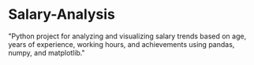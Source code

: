 # Salary-Analysis
 "Python project for analyzing and visualizing salary trends based on age, years of experience, working hours, and achievements using pandas, numpy, and matplotlib."

